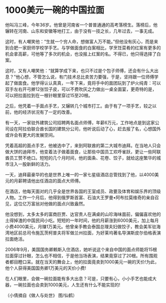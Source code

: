 # 1000美元一碗的中国拉面

他叫冯三峰，今年36岁。他曾是河南省一个普普通通的高考落榜生。落榜后，他辗转在河南、山东和安徽等地打工，由于没有一技之长，几年过去，一事无成。 

这时，有人嘲笑他：“生就一个穷人命，想做富人万不能。”但他没有灰心，而是来到合肥一家厨师学校学手艺。与学做面食的白案相比，学烹饪菜肴的红案有更多的机会拿高薪，可他等了多次的机会，也没报上红案的名。不得已，他只得选择了白案。 

这时，又有人嘲笑他：“就算学成下来，也只不过是个包子师傅，还会有什么大出息？”他心想，不管怎么说，有门技术总比卖苦力要强，于是，坚持跟一位师傅学起了做面食。他学得认认真真，一年下来，竟将手中的面团玩到了炉火纯青：可以双手左右开弓擀12张饺子皮，可以不费吹灰之力做出一桌全面宴，更奇特的是，可以把拉面拉到在一根针眼里穿过15至20根。 

之后，他凭着一手面点手艺，又辗转几个城市打工。由于有了一项手艺，较之以前，他的经济状况有了一定的改善。 

有一天，一家驻外建筑公司招聘两名面点师傅，年薪6万元，工作地点是到这家公司设在阿拉伯联合酋长国的建筑分公司，他听说后动了心，赶去报了名，心想国外或许会有更大的发展空间。 

凭着高超的面点手艺，他被选中了，来到阿联酋的第二大城市迪拜。在当地人只会做大饼的迪拜市，他变着法子做着面食，让那些中国员工欢呼雀跃，更让一些阿联酋员工赞不绝口。短短的几个月时间，他的面条、花卷、饺子，就给这座繁华的城市注入一股新鲜的活力。 

一天，迪拜最豪华的也是世界上唯一的一家七星级酒店总管找到了他，以4000美元的月薪聘请他出任酒店的面点大师傅。 

在酒店，他每天面对的几乎全是世界各国的王室成员、政要及体育和娱乐界的顶级人物。工作一个月后，他得到俄罗斯首富、石油大王罗曼•阿布拉莫维奇的亲自召见，这位亿万富翁对他做的面点兴致盎然。 

他没想到，太多太多的富商巨贾、达官贵人在满桌的山珍海味面前，偏偏喜欢他的土得掉渣的中国民间小吃。短短的一年时间，他的月薪涨到6000美元，加上每月小费4000美元，月赚1万美元。他曾亲手教会泰国总理夫妇做饺子，教会美军驻海湾地区前总司令施瓦茨柯普夫将军做兰州拉面，为好莱坞著名导演斯皮尔伯格表演拉面绝活。 

2006年9月，美国国务卿赖斯入住酒店，她听说这个来自中国的面点师能将15根拉面穿过针眼，怎么也不相信，于是他当场表演，结果竟穿过了20根。所有围观者都目瞪口呆。就在当天的舞会上，他的拉面竟卖到1000美元一碗的天价!为此，他个人获得美国国务卿1万美元的天价小费! 

在人们眼里，会做一碗拉面能有多大出息？可是，只要有心，小小手艺也能成大器，一碗拉面也会卖到1000美元，人生还有什么不能实现的! 

（小倩摘自《做人与处世》 图/仙鹤）